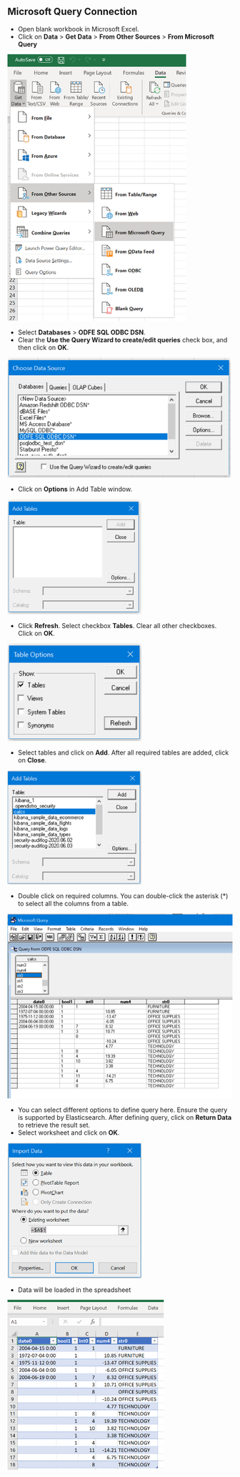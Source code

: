## Microsoft Query Connection

* Open blank workbook in Microsoft Excel.
* Click on **Data** > **Get Data** > **From Other Sources** > **From Microsoft Query**

<img src="img/select_microsoft_query.png" width="400">

* Select **Databases** > **ODFE SQL ODBC DSN**. 
* Clear the **Use the Query Wizard to create/edit queries** check box, and then click on **OK**.

<img src="img/microsoft_query_disable_use_the_query_wizard_option.png" width="500">

* Click on **Options** in Add Table window.

<img src="img/microsoft_query_add_tables.png" width="300">

* Click **Refresh**. Select checkbox **Tables**. Clear all other checkboxes. Click on **OK**.

<img src="img/microsoft_query_table_options.png" width="300">

* Select tables and click on **Add**. After all required tables are added, click on **Close**.

<img src="img/microsoft_query_select_tables.png" width="300">

* Double click on required columns. You can double-click the asterisk (*) to select all the columns from a table.

<img src="img/microsoft_query_select_colums.png" width="600">

* You can select different options to define query here. Ensure the query is supported by Elasticsearch. After defining query, click on **Return Data** to retrieve the result set.
* Select worksheet and click on **OK**.

<img src="img/microsoft_query_import_data.png" width="300">

* Data will be loaded in the spreadsheet

<img src="img/microsoft_query_loaded_data.png" width="350">